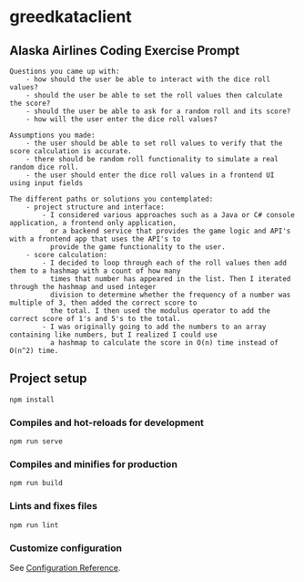 # greedkataclient

## Alaska Airlines Coding Exercise Prompt
```
Questions you came up with:
    - how should the user be able to interact with the dice roll values?
    - should the user be able to set the roll values then calculate the score?
    - should the user be able to ask for a random roll and its score?
    - how will the user enter the dice roll values?

Assumptions you made:
    - the user should be able to set roll values to verify that the score calculation is accurate.
    - there should be random roll functionality to simulate a real random dice roll.
    - the user should enter the dice roll values in a frontend UI using input fields

The different paths or solutions you contemplated:
    - project structure and interface:
        - I considered various approaches such as a Java or C# console application, a frontend only application, 
          or a backend service that provides the game logic and API's with a frontend app that uses the API's to
          provide the game functionality to the user.
    - score calculation:
        - I decided to loop through each of the roll values then add them to a hashmap with a count of how many
          times that number has appeared in the list. Then I iterated through the hashmap and used integer
          division to determine whether the frequency of a number was multiple of 3, then added the correct score to
          the total. I then used the modulus operator to add the correct score of 1's and 5's to the total.
        - I was originally going to add the numbers to an array containing like numbers, but I realized I could use
          a hashmap to calculate the score in O(n) time instead of O(n^2) time.
```

## Project setup
```
npm install
```

### Compiles and hot-reloads for development
```
npm run serve
```

### Compiles and minifies for production
```
npm run build
```

### Lints and fixes files
```
npm run lint
```

### Customize configuration
See [Configuration Reference](https://cli.vuejs.org/config/).
